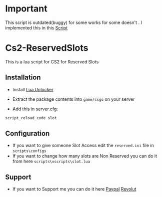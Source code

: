 # Important
This script is outdated(buggy) for some works for some doesn't . I implemented this in this [Script](https://github.com/justMemou/cs2-admin)

# Cs2-ReservedSlots

This is a lua script for CS2 for Reserved Slots

## Installation

- Install [Lua Unlocker](https://github.com/Source2ZE/LuaUnlocker)

- Extract the package contents into `game/csgo` on your server

- Add this in server.cfg:
```bash
script_reload_code slot
```
## Configuration

- If you want to give someone Slot Access edit the `reserved.ini` file in `scripts\configs`
- If you want to change how many slots are Non Reserved you can do it from here `scripts\vscripts\slot.lua`

## Support

* If you want to Support me you can do it here [Paypal](https://www.paypal.com/paypalme/martipartydev) [Revolut](https://revolut.me/martoparto)
